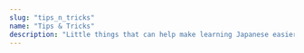 ```yaml
---
slug: "tips_n_tricks"
name: "Tips & Tricks"
description: "Little things that can help make learning Japanese easier and more fun."
---
```

